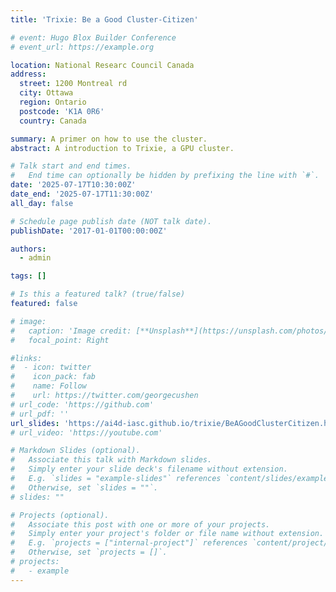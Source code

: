 ```yaml
---
title: 'Trixie: Be a Good Cluster-Citizen'

# event: Hugo Blox Builder Conference
# event_url: https://example.org

location: National Researc Council Canada
address:
  street: 1200 Montreal rd
  city: Ottawa
  region: Ontario
  postcode: 'K1A 0R6'
  country: Canada

summary: A primer on how to use the cluster.
abstract: A introduction to Trixie, a GPU cluster.

# Talk start and end times.
#   End time can optionally be hidden by prefixing the line with `#`.
date: '2025-07-17T10:30:00Z'
date_end: '2025-07-17T11:30:00Z'
all_day: false

# Schedule page publish date (NOT talk date).
publishDate: '2017-01-01T00:00:00Z'

authors:
  - admin

tags: []

# Is this a featured talk? (true/false)
featured: false

# image:
#   caption: 'Image credit: [**Unsplash**](https://unsplash.com/photos/bzdhc5b3Bxs)'
#   focal_point: Right

#links:
#  - icon: twitter
#    icon_pack: fab
#    name: Follow
#    url: https://twitter.com/georgecushen
# url_code: 'https://github.com'
# url_pdf: ''
url_slides: 'https://ai4d-iasc.github.io/trixie/BeAGoodClusterCitizen.html'
# url_video: 'https://youtube.com'

# Markdown Slides (optional).
#   Associate this talk with Markdown slides.
#   Simply enter your slide deck's filename without extension.
#   E.g. `slides = "example-slides"` references `content/slides/example-slides.md`.
#   Otherwise, set `slides = ""`.
# slides: ""

# Projects (optional).
#   Associate this post with one or more of your projects.
#   Simply enter your project's folder or file name without extension.
#   E.g. `projects = ["internal-project"]` references `content/project/deep-learning/index.md`.
#   Otherwise, set `projects = []`.
# projects:
#   - example
---
```

